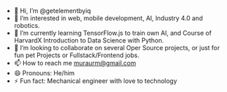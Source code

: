 - 👋 Hi, I’m @getelementbyiq
- 👀 I’m interested in web, mobile development, AI, Industry 4.0 and robotics.
- 🌱 I’m currently learning TensorFlow.js to train own AI, and Course of HarvardX Introduction to Data Science with Python.
- 💞️ I’m looking to collaborate on several Oper Source projects, or just for fun pet Projects or Fullstack/Frontend jobs.
- 📫 How to reach me muraurm@gmail.com
- 😄 Pronouns: He/him
- ⚡ Fun fact: Mechanical engineer with love to technology

<!---
getelementbyiq/getelementbyiq is a ✨ special ✨ repository because its `README.md` (this file) appears on your GitHub profile.
You can click the Preview link to take a look at your changes.
--->

